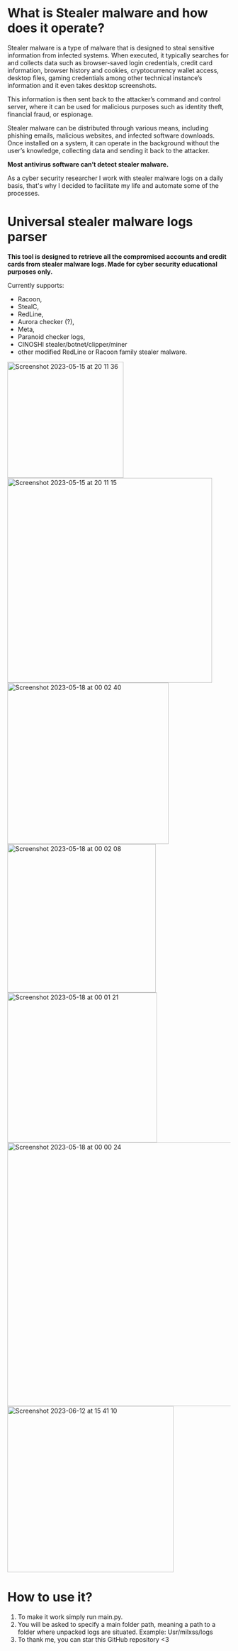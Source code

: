 **<h1> What is Stealer malware and how does it operate?</h1>** 
Stealer malware is a type of malware that is designed to steal sensitive information from infected systems. When executed, it typically searches for and collects data such as browser-saved login credentials, credit card information, browser history and cookies, cryptocurrency wallet access, desktop files, gaming credentials among other technical instance’s information and it even takes desktop screenshots.

This information is then sent back to the attacker’s command and control server, where it can be used for malicious purposes such as identity theft, financial fraud, or espionage. 

Stealer malware can be distributed through various means, including phishing emails, malicious websites, and infected software downloads. Once installed on a system, it can operate in the background without the user’s knowledge, collecting data and sending it back to the attacker.

**Most antivirus software can’t detect stealer malware.**

As a cyber security researcher I work with stealer malware logs on a daily basis, that's why I decided to facilitate my life and automate some of the processes.


# Universal stealer malware logs parser

**This tool is designed to retrieve all the compromised accounts and credit cards from stealer malware logs.
Made for cyber security educational purposes only.**

Currently supports:
- Racoon,
- StealC,
- RedLine,
- Aurora checker (?),
- Meta,
- Paranoid checker logs,
- CINOSHI stealer/botnet/clipper/miner
- other modified RedLine or Racoon family stealer malware. 

<img width="262" alt="Screenshot 2023-05-15 at 20 11 36" src="https://github.com/milxss/racoon_log_parser/assets/42537931/0552234b-ca21-42d4-bb24-c137e1b69d10"> <img width="462" alt="Screenshot 2023-05-15 at 20 11 15" src="https://github.com/milxss/racoon_log_parser/assets/42537931/f2a67bee-4c11-4fd2-8f4b-d58dd27ce74f">
<img width="364" alt="Screenshot 2023-05-18 at 00 02 40" src="https://github.com/milxss/racoon_log_parser/assets/42537931/1f6eee5d-ffbd-4943-b06e-b34c4820a4d8">
<img width="335" alt="Screenshot 2023-05-18 at 00 02 08" src="https://github.com/milxss/racoon_log_parser/assets/42537931/aa5379e3-099d-4175-8e57-9dba293de0b5">
<img width="338" alt="Screenshot 2023-05-18 at 00 01 21" src="https://github.com/milxss/racoon_log_parser/assets/42537931/be40d4ec-eba6-42ed-8b59-afe1f578bbd5">
<img width="595" alt="Screenshot 2023-05-18 at 00 00 24" src="https://github.com/milxss/racoon_log_parser/assets/42537931/2c3eb768-883a-47ba-a201-d62b49b4ac8a">
<img width="375" alt="Screenshot 2023-06-12 at 15 41 10" src="https://github.com/milxss/universal_log_parser/assets/42537931/58150d1b-6da6-4609-8671-9ec58aae6b31">


**<h1> How to use it?</h1>**

1. To make it work simply run main.py. 
2. You will be asked to specify a main folder path, meaning a path to a folder where unpacked logs are situated. Example: Usr/milxss/logs
3. To thank me, you can star this GitHub repository <3
